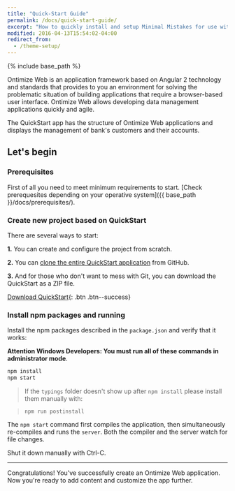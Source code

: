 ```yaml
---
title: "Quick-Start Guide"
permalink: /docs/quick-start-guide/
excerpt: "How to quickly install and setup Minimal Mistakes for use with GitHub Pages."
modified: 2016-04-13T15:54:02-04:00
redirect_from:
  - /theme-setup/
---
```


{% include base_path %}

Ontimize Web is an application framework based on Angular 2 technology and standards that provides to you an environment for solving the problematic situation of building applications that require a browser-based user interface.
Ontimize Web allows developing data management applications quickly and agile.

The QuickStart app has the structure of Ontimize Web applications and displays the management of bank's customers and their accounts.

## Let's begin

### Prerequisites

First of all you need to meet minimum requirements to start. [Check prerequesites depending on your operative system]({{ base_path }}/docs/prerequisites/).

### Create new project based on QuickStart

There are several ways to start:

**1.** You can create and configure the project from scratch.

**2.** You can [clone the entire QuickStart application](https://github.com/OntimizeWeb/ontimize-web-ng2-quickstart) from GitHub.

**3.** And for those who don't want to mess with Git, you can download the QuickStart as a ZIP file.

[<i class="fa fa-download"></i> Download QuickStart](https://github.com/ontimizeweb/ontimize-web-ng2-quickstart/archive/master.zip){: .btn .btn--success}


### Install npm packages and running

Install the npm packages described in the `package.json` and verify that it works:

**Attention Windows Developers:  You must run all of these commands in administrator mode**.

```bash
npm install
npm start
```

> If the `typings` folder doesn't show up after `npm install` please install them manually with:

> `npm run postinstall`

The `npm start` command first compiles the application, 
then simultaneously re-compiles and runs the `server`.
Both the compiler and the server watch for file changes.

Shut it down manually with Ctrl-C.

---

Congratulations! You've successfully create an Ontimize Web application. Now you're ready to add content and customize the app further.
